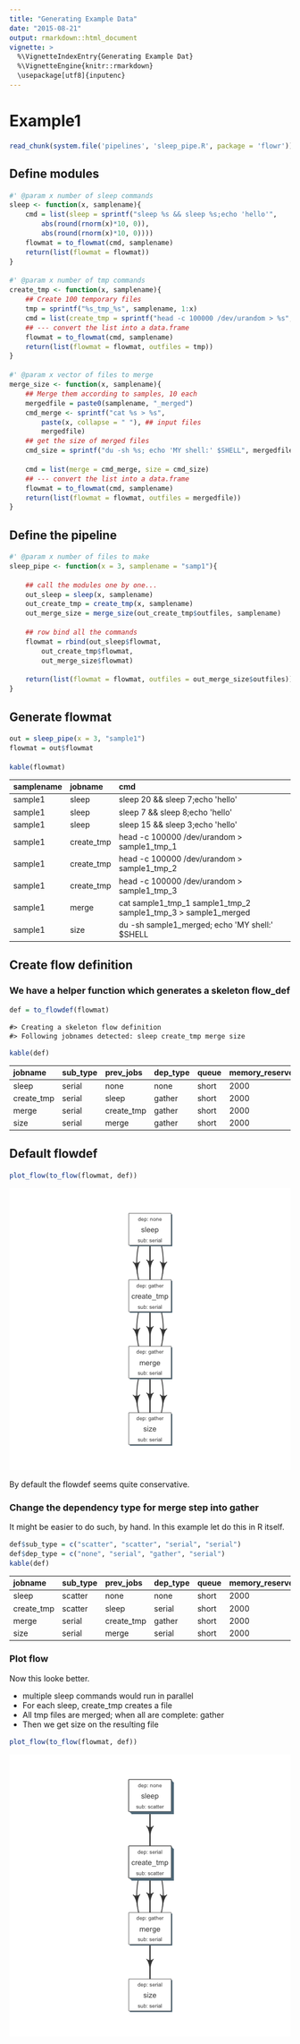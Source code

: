 ```yaml
---
title: "Generating Example Data"
date: "2015-08-21"
output: rmarkdown::html_document
vignette: >
  %\VignetteIndexEntry{Generating Example Dat}
  %\VignetteEngine{knitr::rmarkdown}
  \usepackage[utf8]{inputenc}
---
```




# Example1


```r
read_chunk(system.file('pipelines', 'sleep_pipe.R', package = 'flowr'))
```


## Define modules

```r
#' @param x number of sleep commands
sleep <- function(x, samplename){
	cmd = list(sleep = sprintf("sleep %s && sleep %s;echo 'hello'",
		abs(round(rnorm(x)*10, 0)),
		abs(round(rnorm(x)*10, 0))))
	flowmat = to_flowmat(cmd, samplename)
	return(list(flowmat = flowmat))
}

#' @param x number of tmp commands
create_tmp <- function(x, samplename){
	## Create 100 temporary files
	tmp = sprintf("%s_tmp_%s", samplename, 1:x)
	cmd = list(create_tmp = sprintf("head -c 100000 /dev/urandom > %s", tmp))
	## --- convert the list into a data.frame
	flowmat = to_flowmat(cmd, samplename)
	return(list(flowmat = flowmat, outfiles = tmp))
}

#' @param x vector of files to merge
merge_size <- function(x, samplename){
	## Merge them according to samples, 10 each
	mergedfile = paste0(samplename, "_merged")
	cmd_merge <- sprintf("cat %s > %s",
		paste(x, collapse = " "), ## input files
		mergedfile)
	## get the size of merged files
	cmd_size = sprintf("du -sh %s; echo 'MY shell:' $SHELL", mergedfile)

	cmd = list(merge = cmd_merge, size = cmd_size)
	## --- convert the list into a data.frame
	flowmat = to_flowmat(cmd, samplename)
	return(list(flowmat = flowmat, outfiles = mergedfile))
}
```

## Define the pipeline

```r
#' @param x number of files to make
sleep_pipe <- function(x = 3, samplename = "samp1"){

	## call the modules one by one...
	out_sleep = sleep(x, samplename)
	out_create_tmp = create_tmp(x, samplename)
	out_merge_size = merge_size(out_create_tmp$outfiles, samplename)

	## row bind all the commands
	flowmat = rbind(out_sleep$flowmat,
		out_create_tmp$flowmat,
		out_merge_size$flowmat)

	return(list(flowmat = flowmat, outfiles = out_merge_size$outfiles))
}
```

## Generate flowmat

```r
out = sleep_pipe(x = 3, "sample1")
flowmat = out$flowmat

kable(flowmat)
```



|samplename |jobname    |cmd                                                            |
|:----------|:----------|:--------------------------------------------------------------|
|sample1    |sleep      |sleep 20 && sleep 7;echo 'hello'                               |
|sample1    |sleep      |sleep 7 && sleep 8;echo 'hello'                                |
|sample1    |sleep      |sleep 15 && sleep 3;echo 'hello'                               |
|sample1    |create_tmp |head -c 100000 /dev/urandom > sample1_tmp_1                    |
|sample1    |create_tmp |head -c 100000 /dev/urandom > sample1_tmp_2                    |
|sample1    |create_tmp |head -c 100000 /dev/urandom > sample1_tmp_3                    |
|sample1    |merge      |cat sample1_tmp_1 sample1_tmp_2 sample1_tmp_3 > sample1_merged |
|sample1    |size       |du -sh sample1_merged; echo 'MY shell:' $SHELL                 |

## Create flow definition
### We have a helper function which generates a skeleton flow_def

```r
def = to_flowdef(flowmat)
```

```
#> Creating a skeleton flow definition
#> Following jobnames detected: sleep create_tmp merge size
```

```r
kable(def)
```



|jobname    |sub_type |prev_jobs  |dep_type |queue |memory_reserved |walltime | cpu_reserved|platform | jobid|
|:----------|:--------|:----------|:--------|:-----|:---------------|:--------|------------:|:--------|-----:|
|sleep      |serial   |none       |none     |short |2000            |1:00     |            1|torque   |     1|
|create_tmp |serial   |sleep      |gather   |short |2000            |1:00     |            1|torque   |     2|
|merge      |serial   |create_tmp |gather   |short |2000            |1:00     |            1|torque   |     3|
|size       |serial   |merge      |gather   |short |2000            |1:00     |            1|torque   |     4|

## Default flowdef

```r
plot_flow(to_flow(flowmat, def))
```

![plot of chunk unnamed-chunk-4](figure/unnamed-chunk-4-1.png) 

By default the flowdef seems quite conservative.

### Change the dependency type for merge step into gather
It might be easier to do such, by hand. In this example let do this in R itself.

```r
def$sub_type = c("scatter", "scatter", "serial", "serial")
def$dep_type = c("none", "serial", "gather", "serial")
kable(def)
```



|jobname    |sub_type |prev_jobs  |dep_type |queue |memory_reserved |walltime | cpu_reserved|platform | jobid|
|:----------|:--------|:----------|:--------|:-----|:---------------|:--------|------------:|:--------|-----:|
|sleep      |scatter  |none       |none     |short |2000            |1:00     |            1|torque   |     1|
|create_tmp |scatter  |sleep      |serial   |short |2000            |1:00     |            1|torque   |     2|
|merge      |serial   |create_tmp |gather   |short |2000            |1:00     |            1|torque   |     3|
|size       |serial   |merge      |serial   |short |2000            |1:00     |            1|torque   |     4|

### Plot flow

Now this looke better. 

- multiple sleep commands would run in parallel
- For each sleep, create_tmp creates a file
- All tmp files are merged; when all are complete: gather
- Then we get size on the resulting file


```r
plot_flow(to_flow(flowmat, def))
```

![plot of chunk unnamed-chunk-6](figure/unnamed-chunk-6-1.png) 




